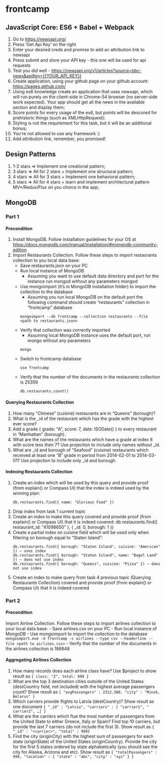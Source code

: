 # frontcamp

## JavaScript Core: ES6 + Babel + Webpack
1) Go to https://newsapi.org/
2) Press ‘Get Api Key’ on the right
3) Enter your desired creds and promise to add an attribution link to newsapi
4) Press submit and store your API key - this one will be used for api requests
5) Test you did well - https://newsapi.org/v1/articles?source=bbc-news&apiKey={{YOUR_API_KEY}}
6) Create application, using your github page on your github account: https://pages.github.com/
7) Using es6 knowledge create an application that uses newsapi, which will run purely on the client-side in Chrome-54 browser (no server-side work expected). Your app should get all the news in the available section and display them;
8) Score points for every usage of the es6, but points will be descored for prehistoric things (such as XMLHttpRequest);
9) Styling is not the requirement for this task, but it will be an additional bonus;
10) You're not allowed to use any framework :)
11) Add attribution link, remember, you promised!

## Design Patterns
1) 1-2 stars => Implement one creational pattern;
2) 3 stars => All for 2 stars + Implement one structural pattern;
3) 4 stars => All for 3 stars + Implement one behavioral pattern;
4) 5 stars => All for 4 stars + learn and implement architectural pattern MV*/Redux/Flux on you choice in the app;

## MongoDB 
### Part 1
#### Precondition
1) Install MongoDB. Follow installation guidelines for your OS at https://docs.mongodb.com/manual/installation/#mongodb-community-edition
2) Import Restaurants Collection. Follow these steps to import restaurants collection to you local data base:
    - Save restaurants.json on your PC
    - Run local instance of MongoDB
        - Assuming you want to use default data directory and port for the instance run mongod without any parameters mongod
    - Use mongoimport (it’s in MongoDB installation folder) to import the collection to the database
        - Assuming you run local MongoDB on the default port the following command should create “restaurants” collection in “frontcamp” database
        ```
        mongoimport --db frontcamp --collection restaurants --file <path to restaurants.json>
        ```
    - Verify that collection was correctly imported
        - Assuming local MongoDB instance uses the default port, run mongo without any parameters 
        ```
        mongo
        ```
    - Switch to frontcamp database
        ```
        use frontcamp
        ```
    - Verify that the number of the documents in the restaurants collection is 25359
        ```
        db.restaurants.count()
        ```

#### Querying Restaurants Collection
1) How many “Chinese” (cuisine) restaurants are in “Queens” (borough)?
2) What is the _id of the restaurant which has the grade with the highest ever score?
3) Add a grade { grade: "A", score: 7, date: ISODate() } to every restaurant in “Manhattan” (borough).
4) What are the names of the restaurants which have a grade at index 8 with score less then 7? Use projection to include only names without _id.
5) What are _id and borough of “Seafood” (cuisine) restaurants which received at least one “B” grade in period from 2014-02-01 to 2014-03-01? Use projection to include only _id and borough.

#### Indexing Restaurants Collection
1) Create an index which will be used by this query and provide proof (from explain() or Compass UI) that the index is indeed used by the winning plan:
    ```
    db.restaurants.find({ name: "Glorious Food" })
    ```
2) Drop index from task 1 current topic
3) Create an index to make this query covered and provide proof (from explain() or Compass UI) that it is indeed covered:
db.restaurants.find({ restaurant_id: "41098650" }, { _id: 0, borough: 1 })
4) Create a partial index on cuisine field which will be used only when filtering on borough equal to “Staten Island”:
    ```
    db.restaurants.find({ borough: "Staten Island", cuisine: "American" }) – uses index
    db.restaurants.find({ borough: "Staten Island", name: "Bagel Land" }) – does not use index
    db.restaurants.find({ borough: "Queens", cuisine: "Pizza" }) – does not use index
    ```
5) Create an index to make query from task 4 previous topic (Querying Restaurants Collection) covered and provide proof (from explain() or Compass UI) that it is indeed covered

### Part 2
#### Precondition
Import Airline Collection. Follow these steps to import airlines collection to your local data base:
    - Save airlines.csv on your PC
    - Run local instance of MongoDB
    - Use mongoimport to import the collection to the database
        ```
        mongoimport.exe -d frontcamp -c airlines --type csv --headerline --file <path to airlines.csv>
        ```
    - Verify that the number of the documents in the airlines collection is 186648

#### Aggregating Airlines Collection
1) How many records does each airline class have? Use $project to show result as `{ class: "Z", total: 999 }`
2) What are the top 3 destination cities outside of the United States (destCountry field, not included) with the highest average passengers count? Show result as `{ "avgPassengers" : 2312.380, "city" : "Minsk, Belarus" }`
3) Which carriers provide flights to Latvia (destCountry)? Show result as one document `{ "_id" : "Latvia", "carriers" : [ "carrier1", " carrier2", …] }`
4) What are the carriers which flue the most number of passengers from the United State to either Greece, Italy or Spain? Find top 10 carriers, but provide the last 7 carriers (do not include the first 3). Show result as `{ "_id" : "<carrier>", "total" : 999}`
5) Find the city (originCity) with the highest sum of passengers for each state (originState) of the United States (originCountry). Provide the city for the first 5 states ordered by state alphabetically (you should see the city for Alaska, Arizona and etc). Show result as `{ "totalPassengers" : 999, "location" : { "state" : "abc", "city" : "xyz" } }`
